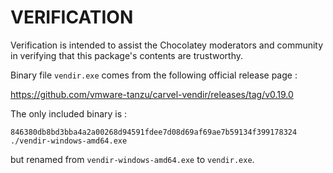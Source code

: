 ﻿
# VERIFICATION

Verification is intended to assist the Chocolatey moderators and community
in verifying that this package's contents are trustworthy.

Binary file `vendir.exe` comes from the following official release page :

https://github.com/vmware-tanzu/carvel-vendir/releases/tag/v0.19.0

The only included binary is :

```
846380db8bd3bba4a2a00268d94591fdee7d08d69af69ae7b59134f399178324    ./vendir-windows-amd64.exe
```

but renamed from `vendir-windows-amd64.exe` to `vendir.exe`.

